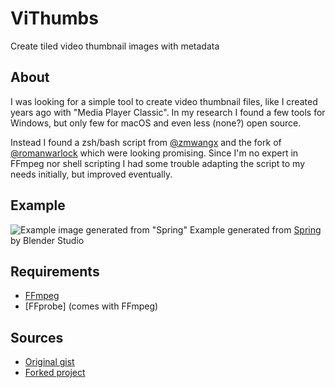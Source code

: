 # ViThumbs

Create tiled video thumbnail images with metadata

## About

I was looking for a simple tool to create video thumbnail files, like I created years ago with "Media Player Classic".
In my research I found a few tools for Windows, but only few for macOS and even less (none?) open source.

Instead I found a zsh/bash script from [@zmwangx](https://github.com/zmwangx) and the fork of [@romanwarlock](https://github.com/romanwarlock) which were looking promising.
Since I'm no expert in FFmpeg nor shell scripting I had some trouble adapting the script to my needs initially, but improved eventually.

## Example
![Example image generated from "Spring"](https://datenkeller.ministeriumfuerinternet.de/projects/Spring%20-%20Blender%20Open%20Movie.mp4_vithumbs.jpg)
Example generated from [Spring](https://studio.blender.org/films/spring/) by Blender Studio

## Requirements
- [FFmpeg](https://www.ffmpeg.org/)
- [FFprobe] (comes with FFmpeg)

## Sources
- [Original gist](https://gist.github.com/zmwangx/11275000)
- [Forked project](https://github.com/romanwarlock/thumbnails)
